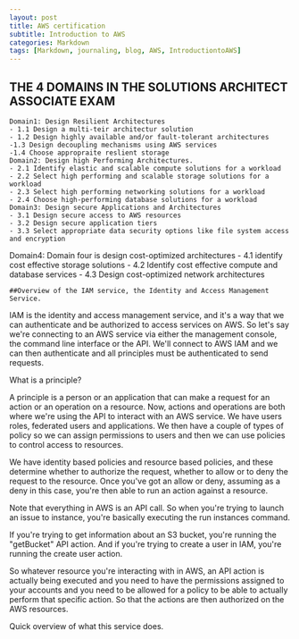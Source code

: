 ```yaml
---
layout: post
title: AWS certification
subtitle: Introduction to AWS
categories: Markdown
tags: [Markdown, journaling, blog, AWS, IntroductiontoAWS]
---
```


## THE 4 DOMAINS IN THE SOLUTIONS ARCHITECT ASSOCIATE EXAM

    Domain1: Design Resilient Architectures
    - 1.1 Design a multi-teir architectur solution
    - 1.2 Design highly available and/or fault-tolerant architectures
    -1.3 Design decoupling mechanisms using AWS services
    -1.4 Choose appropraite reslient storage
    Domain2: Design high Performing Architectures.
    - 2.1 Identify elastic and scalable compute solutions for a workload
    - 2.2 Select high performing and scalable storage solutions for a workload
    - 2.3 Select high performing networking solutions for a workload
    - 2.4 Choose high-performing database solutions for a workload
    Domain3: Design secure Applications and Architectures
    - 3.1 Design secure access to AWS resources
    - 3.2 Design secure application tiers
    - 3.3 Select appropriate data security options like file system access and encryption
   Domain4: Domain four is design cost-optimized architectures
    - 4.1 identify cost effective storage solutions
    - 4.2 Identify cost effective compute and database services
    - 4.3 Design cost-optimized network architectures

    ##Overview of the IAM service, the Identity and Access Management Service.

IAM is the identity and access management service, and it's a way that we can authenticate and be authorized to access services on AWS.
So let's say we're connecting to an AWS service via either the management console, the command line interface or the API. We'll connect to AWS IAM and we can then authenticate and all principles must be authenticated to send requests.

What is a principle?

A principle is a person or an application that can make a request for an action or an operation on a resource. Now, actions and operations are both where we're using the API to interact with an AWS service.
We have users roles, federated users and applications.
We then have a couple of types of policy so we can assign permissions to users and then we can use policies to control access to resources.

We have identity based policies and resource based policies, and these determine whether to authorize the request, whether to allow or to deny the request to the resource. Once you've got an allow or deny, assuming as a deny in this case, you're then able to run an action against a resource.

Note that everything in AWS is an API call. So when you're trying to launch an issue to instance, you're basically executing the run instances command.

If you're trying to get information about an S3 bucket, you're running the "getBucket" API action. And if you're trying to create a user in IAM, you're running the create user action.

So whatever resource you're interacting with in AWS, an API action is actually being executed and you need to have the permissions assigned to your accounts and you need to be allowed for a policy to be able to actually perform that specific action. So that the actions are then authorized on the AWS resources.

 Quick overview of what this service does.